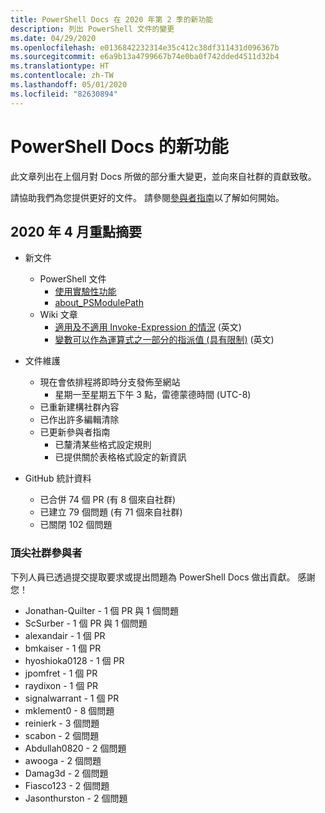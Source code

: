 ```yaml
---
title: PowerShell Docs 在 2020 年第 2 季的新功能
description: 列出 PowerShell 文件的變更
ms.date: 04/29/2020
ms.openlocfilehash: e0136842232314e35c412c38df311431d096367b
ms.sourcegitcommit: e6a9b13a4799667b74e0ba0f742dded4511d32b4
ms.translationtype: HT
ms.contentlocale: zh-TW
ms.lasthandoff: 05/01/2020
ms.locfileid: "82630894"
---
```

# <a name="whats-new-in-powershell-docs"></a>PowerShell Docs 的新功能

此文章列出在上個月對 Docs 所做的部分重大變更，並向來自社群的貢獻致敬。

請協助我們為您提供更好的文件。 請參閱[參與者指南][contrib]以了解如何開始。

## <a name="2020-april-highlights"></a>2020 年 4 月重點摘要

- 新文件
  - PowerShell 文件
    - [使用實驗性功能](/powershell/scripting/whats-new/experimental-features)
    - [about_PSModulePath](/powershell/module/microsoft.powershell.core/about/about_psmodulepath)
  - Wiki 文章
    - [適用及不適用 Invoke-Expression 的情況](https://github.com/MicrosoftDocs/PowerShell-Docs/wiki/The-case-for-and-against-Invoke-Expression) \(英文\)
    - [變數可以作為運算式之一部分的指派值 (具有限制)](https://github.com/MicrosoftDocs/PowerShell-Docs/wiki/Variables-can-be-assigned-values-as-part-of-an-expression-(with-limitations)) \(英文\)

- 文件維護
  - 現在會依排程將即時分支發佈至網站
    - 星期一至星期五下午 3 點，雷德蒙德時間 (UTC-8)
  - 已重新建構社群內容
  - 已作出許多編輯清除
  - 已更新參與者指南
    - 已釐清某些格式設定規則
    - 已提供關於表格格式設定的新資訊

- GitHub 統計資料
  - 已合併 74 個 PR (有 8 個來自社群)
  - 已建立 79 個問題 (有 71 個來自社群)
  - 已關閉 102 個問題

### <a name="top-community-contributors"></a>頂尖社群參與者

下列人員已透過提交提取要求或提出問題為 PowerShell Docs 做出貢獻。 感謝您！

- Jonathan-Quilter - 1 個 PR 與 1 個問題
- ScSurber - 1 個 PR 與 1 個問題
- alexandair - 1 個 PR
- bmkaiser - 1 個 PR
- hyoshioka0128 - 1 個 PR
- jpomfret - 1 個 PR
- raydixon - 1 個 PR
- signalwarrant - 1 個 PR
- mklement0 - 8 個問題
- reinierk - 3 個問題
- scabon - 2 個問題
- Abdullah0820 - 2 個問題
- awooga - 2 個問題
- Damag3d - 2 個問題
- Fiasco123 - 2 個問題
- Jasonthurston - 2 個問題

<!-- Link references -->
[contrib]: contributing/overview.md